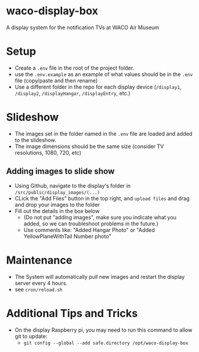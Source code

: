 # waco-display-box
A display system for the notification TVs at WACO Air Museum

# Setup
* Create a `.env` file in the root of the project folder.
* use the `.env.example` as an example of what values should be in the `.env` file (copy/paste and then rename)
* Use a different folder in the repo for each display device (`/display1`, `/display2`, `/displayHangar`, `/displayEntry`, etc.)

# Slideshow
* The images set in the folder named in the `.env` file are loaded and added to the slideshow.
* The image dimensions should be the same size (consider TV resolutions, 1080, 720, etc)

## Adding images to slide show
* Using Github, navigate to the display's folder in `/src/public/display_images/(...)`
* CLick the "Add Files" button in the top right, and `upload files` and drag and drop your images to the folder
* Fill out the details in the box below
  * (Do not put "adding images", make sure you indicate what you added, so we can troubleshoot problems in the future.)
  * Use comments like: "Added Hangar Photo" or "Added YellowPlaneWithTail Number photo"

# Maintenance
* The System will automatically pull new images and restart the display server every 4 hours.
* see `cron/reload.sh`

# Additional Tips and Tricks
* On the display Raspberry pi, you may need to run this command to allow git to update:
  * `git config --global --add safe.directory /opt/waco-display-box`